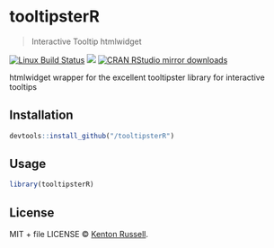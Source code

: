 
# tooltipsterR

> Interactive Tooltip htmlwidget

[![Linux Build Status](https://travis-ci.org//tooltipsterR.svg?branch=master)](https://travis-ci.org//tooltipsterR)
[![](http://www.r-pkg.org/badges/version/tooltipsterR)](http://www.r-pkg.org/pkg/tooltipsterR)
[![CRAN RStudio mirror downloads](http://cranlogs.r-pkg.org/badges/tooltipsterR)](http://www.r-pkg.org/pkg/tooltipsterR)


htmlwidget wrapper for the excellent tooltipster library for interactive tooltips

## Installation

```r
devtools::install_github("/tooltipsterR")
```

## Usage

```r
library(tooltipsterR)
```

## License

MIT + file LICENSE © [Kenton Russell](https://github.com/).
